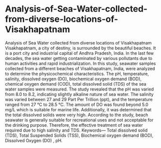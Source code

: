 # Analysis-of-Sea-Water-collected-from-diverse-locations-of-Visakhapatnam
Analysis of Sea Water collected from diverse locations of Visakhapatnam
Visakhapatnam, a city of destiny, is surrounded by the beautiful beaches. It is a port city and industrial capital of Andhra Pradesh, India. In the last few decades, the sea water getting contaminated by various pollutants due to human activities and rapid industrialization. In this study, seawater samples collected from a different beaches of Visakhapatnam, India, were analyzed to determine the physicochemical characteristics. The pH, temperature, salinity, dissolved oxygen (DO), biochemical oxygen demand (BOD), chemical oxygen demand (COD), total dissolved solid (TDS) of the sea water samples were measured. The study revealed that the pH was varied from 8.0 to 8.2, indicating slightly alkaline nature of sea water. The salinity was varied between 27 and 29 Part Per Trillion (ppt), and the temperature ranged from 27 °C to 28.5 °C. The amount of DO was found beyond 5.0 mg/L which is suitable for marine life. Additionally, it was determined that the total dissolved solids were very high. According to the study, beach seawater is generally suitable for recreational uses and not acceptable for the drinking purpose. Therefore, the effective treatment of sea water required due to high salinity and TDS.
Keywords— Total dissolved solid (TDS), Total Suspended Solids (TSS), Biochemical oxygen demand (BOD), Dissolved Oxygen (DO) , pH.
